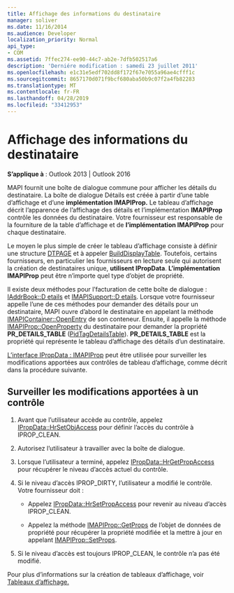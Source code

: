 ```yaml
---
title: Affichage des informations du destinataire
manager: soliver
ms.date: 11/16/2014
ms.audience: Developer
localization_priority: Normal
api_type:
- COM
ms.assetid: 7ffec274-ee90-44c7-ab2e-7dfb502517a6
description: 'Derniére modification : samedi 23 juillet 2011'
ms.openlocfilehash: e1c31e5edf702dd8f172f67e7055a96ae4cfff1c
ms.sourcegitcommit: 8657170d071f9bcf680aba50b9c07f2a4fb82283
ms.translationtype: MT
ms.contentlocale: fr-FR
ms.lasthandoff: 04/28/2019
ms.locfileid: "33412953"
---
```

# <a name="displaying-recipient-information"></a>Affichage des informations du destinataire

**S’applique à** : Outlook 2013 | Outlook 2016 
  
MAPI fournit une boîte de dialogue commune pour afficher les détails du destinataire. La boîte de dialogue Détails est créée à partir d’une table d’affichage et d’une **implémentation IMAPIProp.** Le tableau d’affichage décrit l’apparence de l’affichage des détails et l’implémentation **IMAPIProp** contrôle les données du destinataire. Votre fournisseur est responsable de la fourniture de la table d’affichage et de **l’implémentation IMAPIProp** pour chaque destinataire. 
  
Le moyen le plus simple de créer le tableau d’affichage consiste à définir une structure [DTPAGE](dtpage.md) et à appeler [BuildDisplayTable](builddisplaytable.md). Toutefois, certains fournisseurs, en particulier les fournisseurs en lecture seule qui autorisent la création de destinataires unique, **utilisent IPropData**. **L’implémentation IMAPIProp** peut être n’importe quel type d’objet de propriété. 
  
Il existe deux méthodes pour l’facturation de cette boîte de dialogue : [IAddrBook::D etails](iaddrbook-details.md) et [IMAPISupport::D etails](imapisupport-details.md). Lorsque votre fournisseur appelle l’une de ces méthodes pour demander des détails pour un destinataire, MAPI ouvre d’abord le destinataire en appelant la méthode [IMAPIContainer::OpenEntry](imapicontainer-openentry.md) de son conteneur. Ensuite, il appelle la méthode [IMAPIProp::OpenProperty](imapiprop-openproperty.md) du destinataire pour demander la propriété **PR_DETAILS_TABLE** ([PidTagDetailsTable](pidtagdetailstable-canonical-property.md)). **PR_DETAILS_TABLE** est la propriété qui représente le tableau d’affichage des détails d’un destinataire. 
  
[L’interface IPropData : IMAPIProp](ipropdataimapiprop.md) peut être utilisée pour surveiller les modifications apportées aux contrôles de tableau d’affichage, comme décrit dans la procédure suivante. 
  
## <a name="monitor-changes-to-a-control"></a>Surveiller les modifications apportées à un contrôle
  
1. Avant que l’utilisateur accède au contrôle, appelez [IPropData::HrSetObjAccess](ipropdata-hrsetobjaccess.md) pour définir l’accès du contrôle à IPROP_CLEAN. 
    
2. Autorisez l’utilisateur à travailler avec la boîte de dialogue. 
    
3. Lorsque l’utilisateur a terminé, appelez [IPropData::HrGetPropAccess](ipropdata-hrgetpropaccess.md) pour récupérer le niveau d’accès actuel du contrôle. 
    
4. Si le niveau d’accès IPROP_DIRTY, l’utilisateur a modifié le contrôle. Votre fournisseur doit :
    
   - Appelez [IPropData::HrSetPropAccess](ipropdata-hrsetpropaccess.md) pour revenir au niveau d’accès IPROP_CLEAN. 
    
   - Appelez la méthode [IMAPIProp::GetProps](imapiprop-getprops.md) de l’objet de données de propriété pour récupérer la propriété modifiée et la mettre à jour en appelant [IMAPIProp::SetProps](imapiprop-setprops.md).
    
5. Si le niveau d’accès est toujours IPROP_CLEAN, le contrôle n’a pas été modifié. 
    
Pour plus d’informations sur la création de tableaux d’affichage, voir [Tableaux d’affichage.](display-tables.md)
  

